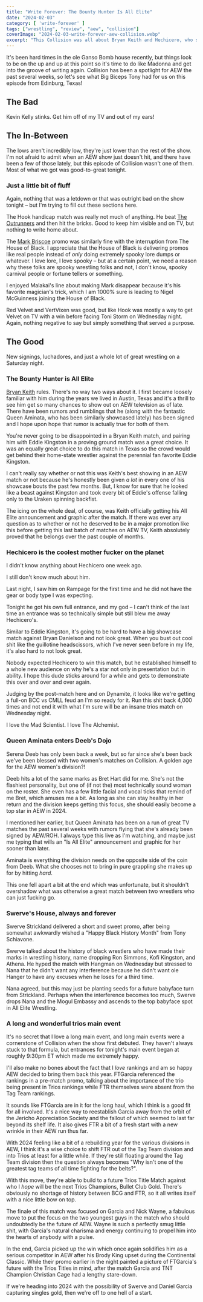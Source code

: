 ```yaml
---
title: "Write Forever: The Bounty Hunter Is All Elite"
date: "2024-02-03"
category: [ 'write-forever' ]
tags: ["wrestling", "review", "aew", "collision"]
coverImage: "2024-02-03-write-forever-aew-collision.webp"
excerpt: "This Collision was all about Bryan Keith and Hechicero, who should be the faces of the company for the next 10,000 years."
---
```


It's been hard times in the ole Ganso Bomb house recently, but things look to be on the up and up at this point so it's time to do like Madonna and get into the groove of writing again. Collision has been a spotlight for AEW the past several weeks, so let's see what Big Biceps Tony had for us on this episode from Edinburg, Texas!

## The Bad

Kevin Kelly stinks. Get him off of my TV and out of my ears!

## The In-Between

The lows aren't incredibly low, they're just lower than the rest of the show. I'm not afraid to admit when an AEW show just doesn't hit, and there have been a few of those lately, but this episode of Collision wasn't one of them. Most of what we got was good-to-great tonight.

### Just a little bit of fluff

Again, nothing that was a letdown or that was outright bad on the show tonight – but I'm trying to fill out these sections here.

The Hook handicap match was really not much of anything. He beat [The Outrunners](/posts/2024-11-30-write-forever-aew-collision) and then hit the bricks. Good to keep him visible and on TV, but nothing to write home about.

The [Mark Briscoe](/posts/2025-01-04-write-forever-aew-collision) promo was similarly fine with the interruption from The House of Black. I appreciate that the House of Black is delivering promos like real people instead of *only* doing extremely spooky lore dumps or whatever. I love lore, I love spooky – but at a certain point, we need a reason why these folks are spooky wrestling folks and not, I don't know, spooky carnival people or fortune tellers or something.

I enjoyed Malakai's line about making Mark disappear because it's his favorite magician's trick, which I am 1000% sure is leading to Nigel McGuinness joining the House of Black.

Red Velvet and VertVixen was good, but like Hook was mostly a way to get Velvet on TV with a win before facing Toni Storm on Wednesday night. Again, nothing negative to say but simply something that served a purpose.

## The Good

New signings, luchadores, and just a whole lot of great wrestling on a Saturday night.

### The Bounty Hunter is All Elite

[Bryan Keith](/posts/2025-02-01-write-forever-aew-collision) rules. There's no way two ways about it. I first became loosely familiar with him during the years we lived in Austin, Texas and it's a thrill to see him get so many chances to show out on AEW television as of late. There have been rumors and rumblings that he (along with the fantastic Queen Aminata, who has been similarly showcased lately) has been signed and I hope upon hope that rumor is actually true for both of them.

You're never going to be disappointed in a Bryan Keith match, and pairing him with Eddie Kingston in a proving ground match was a great choice. It was an equally great choice to do this match in Texas so the crowd would get behind their home-state wrestler against the perennial fan favorite Eddie Kingston.

I can't really say whether or not this was Keith's best showing in an AEW match or not because he's honestly been given *a lot* in every one of his showcase bouts the past few months. But, I know for sure that he looked like a beast against Kingston and took every bit of Eddie's offense falling only to the Uraken spinning backfist.

The icing on the whole deal, of course, was Keith officially getting his All Elite announcement and graphic after the match. If there was ever any question as to whether or not he deserved to be in a major promotion like this before getting this last batch of matches on AEW TV, Keith absolutely proved that he belongs over the past couple of months.

### Hechicero is the coolest mother fucker on the planet

I didn't know anything about Hechicero one week ago.

I still don't know much about him.

Last night, I saw him on Rampage for the first time and he did not have the gear or body type I was expecting.

Tonight he got his own full entrance, and my god – I can't think of the last time an entrance was so technically simple but still blew me away Hechicero's.

<Tweet tweetId="1753954306774986753" />

Similar to Eddie Kingston, it's going to be hard to have a big showcase match against Bryan Danielson and not look great. When you bust out cool shit like the guillotine headscissors, which I've never seen before in my life, it's also hard to not look great.

Nobody expected Hechicero to win this match, but he established himself to a whole new audience on why he's a star not only in presentation but in ability. I hope this dude sticks around for a while and gets to demonstrate this over and over and over again.

Judging by the post-match here and on Dynamite, it looks like we're getting a full-on BCC vs CMLL feud an I'm so ready for it. Run this shit back 4,000 times and not end it with what I'm sure will be an insane trios match on Wednesday night.

I love the Mad Scientist. I love The Alchemist.

### Queen Aminata enters Deeb's Dojo

Serena Deeb has only been back a week, but so far since she's been back we've been blessed with two women's matches on Collision. A golden age for the AEW women's division?!

Deeb hits a lot of the same marks as Bret Hart did for me. She's not the flashiest personality, but one of (if not the) most technically sound woman on the roster. She even has a few little facial and vocal ticks that remind of me Bret, which amuses me a bit. As long as she can stay healthy in her return and the division keeps getting this focus, she should easily become a top star in AEW in 2024.

I mentioned her earlier, but Queen Aminata has been on a run of great TV matches the past several weeks with rumors flying that she's already been signed by AEW/ROH. I always type this live as I'm watching, and maybe just me typing that wills an "Is All Elite" announcement and graphic for her sooner than later.

Aminata is everything the division needs on the opposite side of the coin from Deeb. What she chooses not to bring in pure grappling she makes up for by hitting *hard*. 

This one fell apart a bit at the end which was unfortunate, but it shouldn't overshadow what was otherwise a great match between two wrestlers who can just fucking go.

### Swerve's House, always and forever

Swerve Strickland delivered a short and sweet promo, after being somewhat awkwardly wished a "Happy Black History Month" from Tony Schiavone.

Swerve talked about the history of black wrestlers who have made their marks in wrestling history, name dropping Ron Simmons, Kofi Kingston, and Athena. He hyped the match with Hangman on Wednesday but stressed to Nana that he didn't want any interference because he didn't want ole Hanger to have any excuses when he loses for a third time.

Nana agreed, but this may just be planting seeds for a future babyface turn from Strickland. Perhaps when the interference becomes too much, Swerve drops Nana and the Mogul Embassy and ascends to the top babyface spot in All Elite Wrestling.

### A long and wonderful trios main event

It's no secret that I love a long main event, and long main events were a cornerstone of Collision when the show first debuted. They haven't always stuck to that formula, but entrances for tonight's main event began at roughly 9:30pm ET which made me extremely happy.

I'll also make no bones about the fact that I *love* rankings and am so happy AEW decided to bring them back this year. FTGarcia referenced the rankings in a pre-match promo, talking about the importance of the trio being present in Trios rankings while FTR themselves were absent from the Tag Team rankings.

It sounds like FTGarcia are in it for the long haul, which I think is a good fit for all involved. It's a nice way to reestablish Garcia away from the orbit of the Jericho Appreciation Society and the fallout of which seemed to last far beyond its shelf life. It also gives FTR a bit of a fresh start with a new wrinkle in their AEW run thus far.

With 2024 feeling like a bit of a rebuilding year for the various divisions in AEW, I think it's a wise choice to shift FTR out of the Tag Team division and into Trios at least for a little while. If they're still floating around the Tag Team division then the question always becomes "Why isn't one of the greatest tag teams of all time fighting for the belts?".

With this move, they're able to build to a future Trios Title Match against who I *hope* will be the next Trios Champions, Bullet Club Gold. There's obviously no shortage of history between BCG and FTR, so it all writes itself with a nice little bow on top.

The finale of this match was focused on Garcia and Nick Wayne, a fabulous move to put the focus on the two youngest guys in the match who should undoubtedly be the future of AEW. Wayne is such a perfectly smug little shit, with Garcia's natural charisma and energy continuing to propel him into the hearts of anybody with a pulse.

In the end, Garcia picked up the win which once again solidifies him as a serious competitor in AEW after his Brody King upset during the Continental Classic. While their promo earlier in the night painted a picture of FTGarcia's future with the Trios Titles in mind, after the match Garcia and TNT Champion Christian Cage had a lengthy stare-down.

If we're heading into 2024 with the possibility of Swerve and Daniel Garcia capturing singles gold, then we're off to one hell of a start.